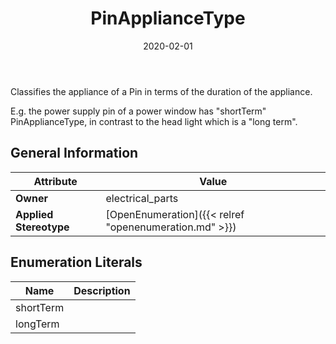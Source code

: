﻿---
title: PinApplianceType
toc: false
type: specs
date: "2020-02-01"
draft: false
specification: VEC
version: 1.2.0
documentType: "Recommendation"
elementType: Class
classes:
  - PinApplianceType
menu_name: vec-1.2.0
---
<p> Classifies the appliance of a Pin in terms of the duration of the appliance.     </p>      <p> E.g. the power supply pin of a power window has &quot;shortTerm&quot; PinApplianceType, in contrast to the head light which is a &quot;long term&quot;.      </p>

## General Information

| Attribute               | Value |
|-------------------------|-------|
| **Owner**               | electrical_parts |
| **Applied Stereotype**  | [OpenEnumeration]({{< relref "openenumeration.md" >}})<br/>  |

## Enumeration Literals
| Name          | **Description** |
|---------------|-----------------|
| shortTerm |  |
| longTerm |  |
